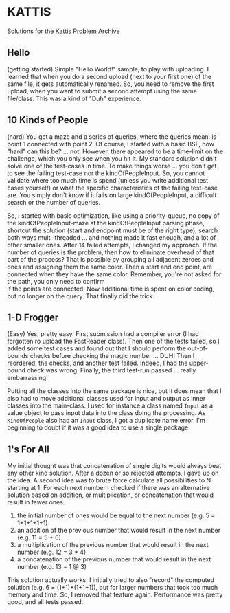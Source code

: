 # KATTIS
Solutions for the [Kattis Problem Archive](https://open.kattis.com/)

## Hello
(getting started) 
Simple "Hello World!" sample, to play with uploading. I learned that when you do a second upload (next to your 
first one) of the same file, it gets automatically renamed. So, you need to remove the first upload,
when you want to submit a second attempt using the same file/class. This was a kind of "Duh" experience.

## 10 Kinds of People
(hard)
You get a maze and a series of queries, where the queries mean: is point 1 connected with point 2. Of course, I started
with a basic BSF, how "hard" can this be? ... not! However, there appeared to be a time-limit on the challenge, which
you only see when you hit it. My standard solution didn't solve one of the test-cases in time. To make things worse ... 
you don't get to see the failing test-case nor the kindOfPeopleInput. So, you cannot validate where too much time is spend (unless 
you write additional test cases yourself) or what the specific characteristics of the failing test-case are. You simply
don't know if it fails on large kindOfPeopleInput, a difficult search or the number of queries.

So, I started with basic optimization, like using a priority-queue, no copy of the kindOfPeopleInput-maze at the 
kindOfPeopleInput parsing phase, shortcut the solution (start and endpoint must be of the right type), search both ways 
multi-threaded ... and nothing made it fast enough, and a lot of other smaller ones. After 14 failed attempts, I changed 
my approach. If the number of queries is the problem, then how to eliminate overhead of that part of the process? That 
is possible by grouping all adjacent zeroes and ones and assigning them the same color. Then a start and end 
point, are connected when they have the same color. Remember, you're not asked for the path, you only need to confirm  
if the points are connected. Now additional time is spent on color coding, but no longer on the query. That finally did 
the trick.

## 1-D Frogger
(Easy)
Yes, pretty easy. First submission had a compiler error (I had forgotten ro upload the FastReader class). Then one of
the tests failed, so I added some test cases and found out that I should perform the out-of-bounds checks before
checking the magic number ... DUH! Then I reordered, the checks, and another test failed. Indeed, I had the upper-bound
check was wrong. Finally, the third test-run passed ... really embarrassing!

Putting all the classes into the same package is nice, but it does mean that I also had to move additional classes used
for input and output as inner classes into the main-class. I used for instance a class named ```Input``` as a value 
object to pass input data into the class doing the processing. As ```KindOfPeople``` also had an ```Input``` class, I
got a duplicate name error. I'm beginning to doubt if it was a good idea to use a single package.

## 1's For All
My initial thought was that concatenation of single digits would always beat any other kind solution. After a dozen 
or so rejected attempts, I gave up on the idea.
A second idea was to brute force calculate all possibilities to N starting at 1. For each next number I checked if there 
was an alternative solution based on addition, or multiplication, or concatenation that would result in
fewer ones.
1. the initial number of ones would be equal to the next number (e.g. 5 = 1+1+1+1+1)
2. an addition of the previous number that would result in the next number (e.g. 11 = 5 + 6) 
3. a multiplication of the previous number that would result in the next number (e.g. 12 = 3 * 4)
4. a concatenation of the previous number that would result in the next number (e.g. 13 = 1 @ 3)

This solution actually works. I initially tried to also "record" the computed solution (e.g. 6 = (1+1)*(1+1+1)),
but for larger numbers that took too much memory and time. So, I removed that feature again. Performance was pretty 
good, and all tests passed.

